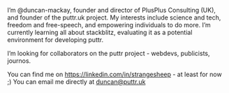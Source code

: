 I’m @duncan-mackay, founder and director of PlusPlus Consulting (UK), and founder of the puttr.uk project.
My interests include science and tech, freedom and free-speech, and empowering individuals to do more.
I’m currently learning all about stackblitz, evaluating it as a potential environment for developing puttr.

I’m looking for collaborators on the puttr project - webdevs, publicists, journos.

You can find me on https://linkedin.com/in/strangesheep - at least for now ;)
You can email me directly at duncan@puttr.uk


